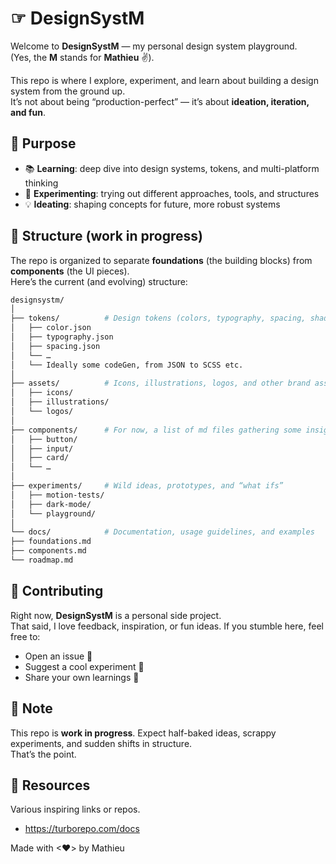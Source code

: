 # ☞ DesignSystM

Welcome to **DesignSystM** — my personal design system playground.  
(Yes, the **M** stands for **Mathieu** ✌️).  

This repo is where I explore, experiment, and learn about building a design system from the ground up.  
It’s not about being “production-perfect” — it’s about **ideation, iteration, and fun**.



## 🚀 Purpose

- 📚 **Learning**: deep dive into design systems, tokens, and multi-platform thinking  
- 🧪 **Experimenting**: trying out different approaches, tools, and structures  
- 💡 **Ideating**: shaping concepts for future, more robust systems  



## 📂 Structure (work in progress)

The repo is organized to separate **foundations** (the building blocks) from **components** (the UI pieces).  
Here’s the current (and evolving) structure:

```bash
designsystm/
│
├── tokens/          # Design tokens (colors, typography, spacing, shadows, etc.)
│   ├── color.json
│   ├── typography.json
│   ├── spacing.json
│   └── …
│   └── Ideally some codeGen, from JSON to SCSS etc.
│
├── assets/          # Icons, illustrations, logos, and other brand assets
│   ├── icons/
│   ├── illustrations/
│   └── logos/
│
├── components/      # For now, a list of md files gathering some insights
│   ├── button/
│   ├── input/
│   ├── card/
│   └── …
│
├── experiments/     # Wild ideas, prototypes, and “what ifs”
│   ├── motion-tests/
│   ├── dark-mode/
│   └── playground/
│
└── docs/            # Documentation, usage guidelines, and examples
├── foundations.md
├── components.md
└── roadmap.md
```



## 🤝 Contributing

Right now, **DesignSystM** is a personal side project.  
That said, I love feedback, inspiration, or fun ideas. If you stumble here, feel free to:
- Open an issue 💬
- Suggest a cool experiment 🚀
- Share your own learnings 🔗



## 📌 Note

This repo is **work in progress**. Expect half-baked ideas, scrappy experiments, and sudden shifts in structure.  
That’s the point.  

## 📌 Resources

Various inspiring links or repos.
- https://turborepo.com/docs

Made with <❤> by Mathieu
